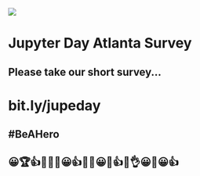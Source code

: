 ![](https://user-images.githubusercontent.com/4350027/38164865-05a4d560-34d9-11e8-9cda-e8ed12565a9d.png)
# Jupyter Day Atlanta Survey

## Please take our short survey...
# bit.ly/jupeday
## #BeAHero
## 😀🏆👍🎱🍺🤔😀👍🎱👏😀🍺👍🤔👌😀🍺😀👍
